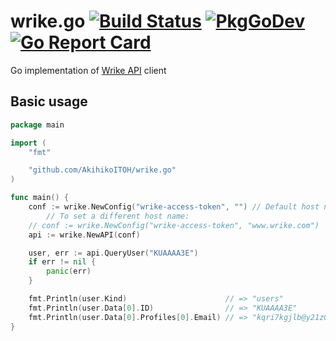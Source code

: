 # wrike.go [![Build Status](https://travis-ci.org/AkihikoITOH/wrike.go.svg?branch=master)](https://travis-ci.org/AkihikoITOH/wrike.go) [![PkgGoDev](https://pkg.go.dev/badge/github.com/AkihikoITOH/wrike.go)](https://pkg.go.dev/github.com/AkihikoITOH/wrike.go) [![Go Report Card](https://goreportcard.com/badge/github.com/AkihikoITOH/wrike.go)](https://goreportcard.com/report/github.com/AkihikoITOH/wrike.go)

Go implementation of [Wrike API](https://developers.wrike.com/documentation/api/overview) client

## Basic usage

```go
package main

import (
	"fmt"

	"github.com/AkihikoITOH/wrike.go"
)

func main() {
    conf := wrike.NewConfig("wrike-access-token", "") // Default host name is "app-eu.wrike.com"
		// To set a different host name:
    // conf := wrike.NewConfig("wrike-access-token", "www.wrike.com")
    api := wrike.NewAPI(conf)

    user, err := api.QueryUser("KUAAAA3E")
    if err != nil {
        panic(err)
    }

    fmt.Println(user.Kind)                      // => "users"
    fmt.Println(user.Data[0].ID)                // => "KUAAAA3E"
    fmt.Println(user.Data[0].Profiles[0].Email) // => "kqri7kgjlb@y21z0uysjx.com"
}
```
